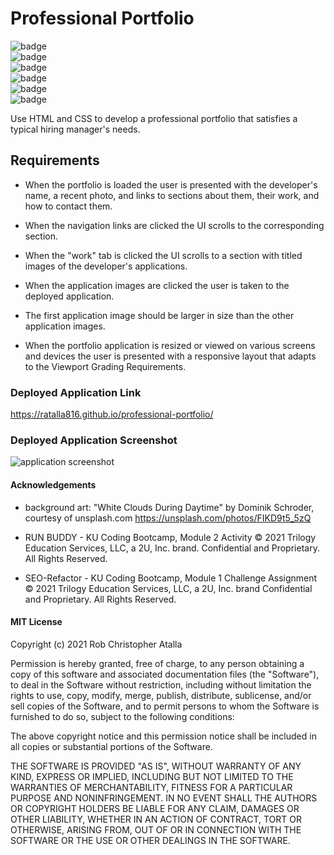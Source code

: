 # Professional Portfolio

  ![badge](https://img.shields.io/github/languages/top/ratalla816/professional-portfolio)
  <br> 
  ![badge](https://img.shields.io/github/languages/count/ratalla816/professional-portfolio)
  <br>
  ![badge](https://img.shields.io/github/issues/ratalla816/professional-portfolio)
  <br>
  ![badge](https://img.shields.io/github/issues-closed/ratalla816/professional-portfolio)
  <br>
  ![badge](https://img.shields.io/github/last-commit/ratalla816/professional-portfolio)
  <br>
  ![badge](https://img.shields.io/badge/license-MIT-important)

Use HTML and CSS to develop a professional portfolio that satisfies a typical hiring manager's needs. 

## Requirements

* When the portfolio is loaded the user is presented with the developer's name, a recent photo, and links to sections about them, their work, and how to contact them. 

* When the navigation links are clicked the UI scrolls to the corresponding section. 

* When the "work" tab is clicked the UI scrolls to a section with titled images of the developer's applications. 

* When the application images are clicked the user is taken to the deployed application. 

* The first application image should be larger in size than the other application images. 

* When the portfolio application is resized or viewed on various screens and devices the user is presented with a responsive layout that adapts to the Viewport Grading Requirements. 

### Deployed Application Link

https://ratalla816.github.io/professional-portfolio/

### Deployed Application Screenshot

![application screenshot](./assets/images/portfoliovid.gif)

#### Acknowledgements

* background art: "White Clouds During Daytime" by Dominik Schroder, courtesy of unsplash.com <https://unsplash.com/photos/FIKD9t5_5zQ>
  
* RUN BUDDY - KU Coding Bootcamp, Module 2 Activity
 © 2021 Trilogy Education Services, LLC, a 2U, Inc. brand. Confidential and Proprietary. All Rights Reserved.

* SEO-Refactor - KU Coding Bootcamp, Module 1 Challenge Assignment
 © 2021 Trilogy Education Services, LLC, a 2U, Inc. brand Confidential and Proprietary. All Rights Reserved.

#### MIT License

Copyright (c) 2021 Rob Christopher Atalla

Permission is hereby granted, free of charge, to any person obtaining a copy
of this software and associated documentation files (the "Software"), to deal
in the Software without restriction, including without limitation the rights
to use, copy, modify, merge, publish, distribute, sublicense, and/or sell
copies of the Software, and to permit persons to whom the Software is
furnished to do so, subject to the following conditions:

The above copyright notice and this permission notice shall be included in all
copies or substantial portions of the Software.

THE SOFTWARE IS PROVIDED "AS IS", WITHOUT WARRANTY OF ANY KIND, EXPRESS OR
IMPLIED, INCLUDING BUT NOT LIMITED TO THE WARRANTIES OF MERCHANTABILITY,
FITNESS FOR A PARTICULAR PURPOSE AND NONINFRINGEMENT. IN NO EVENT SHALL THE
AUTHORS OR COPYRIGHT HOLDERS BE LIABLE FOR ANY CLAIM, DAMAGES OR OTHER
LIABILITY, WHETHER IN AN ACTION OF CONTRACT, TORT OR OTHERWISE, ARISING FROM,
OUT OF OR IN CONNECTION WITH THE SOFTWARE OR THE USE OR OTHER DEALINGS IN THE
SOFTWARE.